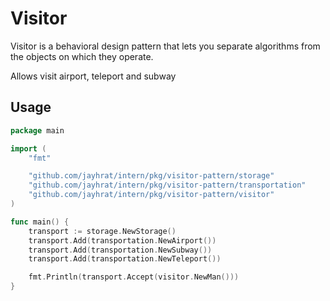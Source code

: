 # Visitor

Visitor is a behavioral design pattern that lets you separate algorithms from the objects on which they operate.

Allows visit airport, teleport and subway
## Usage
```go
package main

import (
	"fmt"

	"github.com/jayhrat/intern/pkg/visitor-pattern/storage"
	"github.com/jayhrat/intern/pkg/visitor-pattern/transportation"
	"github.com/jayhrat/intern/pkg/visitor-pattern/visitor"
)

func main() {
	transport := storage.NewStorage()
	transport.Add(transportation.NewAirport())
	transport.Add(transportation.NewSubway())
	transport.Add(transportation.NewTeleport())

	fmt.Println(transport.Accept(visitor.NewMan()))
}
```
